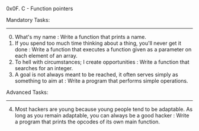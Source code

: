 0x0F. C - Function pointers

Mandatory Tasks:
_______________
0. What's my name : Write a function that prints a name.
1. If you spend too much time thinking about a thing, you'll never get it done : Write a function that executes a function given as a parameter on each element of an array.
2. To hell with circumstances; I create opportunities : Write a function that searches for an integer.
3. A goal is not always meant to be reached, it often serves simply as something to aim at : Write a program that performs simple operations.

Advanced Tasks:
______________
4. Most hackers are young because young people tend to be adaptable. As long as you remain adaptable, you can always be a good hacker : Write a program that prints the opcodes of its own main function.
